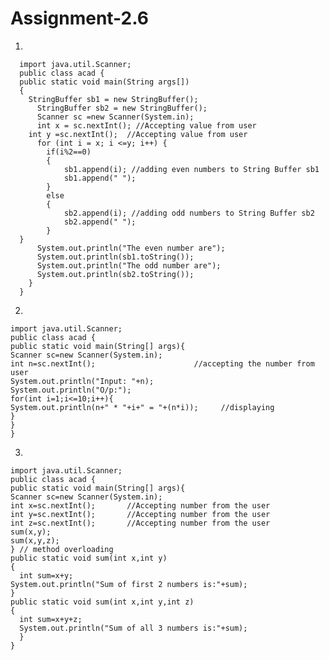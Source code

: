 # Assignment-2.6

1.


      import java.util.Scanner;
      public class acad {
      public static void main(String args[])
      {
	    StringBuffer sb1 = new StringBuffer();
		  StringBuffer sb2 = new StringBuffer();
		  Scanner sc =new Scanner(System.in);
		  int x = sc.nextInt(); //Accepting value from user
	  	int y =sc.nextInt();  //Accepting value from user
		  for (int i = x; i <=y; i++) {
			if(i%2==0)
			{
				sb1.append(i); //adding even numbers to String Buffer sb1
				sb1.append(" ");
			}
			else
			{
				sb2.append(i); //adding odd numbers to String Buffer sb2
				sb2.append(" ");
			}
      }
		  System.out.println("The even number are");
		  System.out.println(sb1.toString());
		  System.out.println("The odd number are");
		  System.out.println(sb2.toString());
	    }
      }





2.

    import java.util.Scanner;
    public class acad {
    public static void main(String[] args){
    Scanner sc=new Scanner(System.in);
    int n=sc.nextInt();                      //accepting the number from user
    System.out.println("Input: "+n);
    System.out.println("O/p:");
    for(int i=1;i<=10;i++){
    System.out.println(n+" * "+i+" = "+(n*i));     //displaying
    }
    } 
    }
    
    
3.

    import java.util.Scanner;
    public class acad {
    public static void main(String[] args){
    Scanner sc=new Scanner(System.in);
    int x=sc.nextInt();       //Accepting number from the user
    int y=sc.nextInt();       //Accepting number from the user
    int z=sc.nextInt();       //Accepting number from the user
    sum(x,y);
    sum(x,y,z);
    } // method overloading 
    public static void sum(int x,int y)
    {
	  int sum=x+y; 
    System.out.println("Sum of first 2 numbers is:"+sum);
    }
    public static void sum(int x,int y,int z)
    { 
	  int sum=x+y+z; 
	  System.out.println("Sum of all 3 numbers is:"+sum);
	  }
    }
